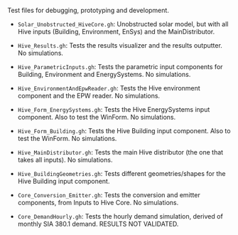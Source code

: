 Test files for debugging, prototyping and development.

- `Solar_Unobstructed_HiveCore.gh`: Unobstructed solar model, but with all Hive inputs (Building, Environment, EnSys) and the MainDistributor.

- `Hive_Results.gh`: Tests the results visualizer and the results outputter. No simulations.
- `Hive_ParametricInputs.gh`: Tests the parametric input components for Building, Environment and EnergySystems. No simulations.
- `Hive_EnvironmentAndEpwReader.gh`: Tests the Hive environment component and the EPW reader. No simulations. 
- `Hive_Form_EnergySystems.gh`: Tests the Hive EnergySystems input component. Also to test the WinForm. No simulations.
- `Hive_Form_Building.gh`: Tests the Hive Building input component. Also to test the WinForm. No simulations.
- `Hive_MainDistributor.gh`: Tests the main Hive distributor (the one that takes all inputs). No simulations.
- `Hive_BuildingGeometries.gh`: Tests different geometries/shapes for the Hive Building input component.

- `Core_Conversion_Emitter.gh`: Tests the conversion and emitter components, from Inputs to Hive Core. No simulations. 
- `Core_DemandHourly.gh`: Tests the hourly demand simulation, derived of monthly SIA 380.1 demand. RESULTS NOT VALIDATED. 